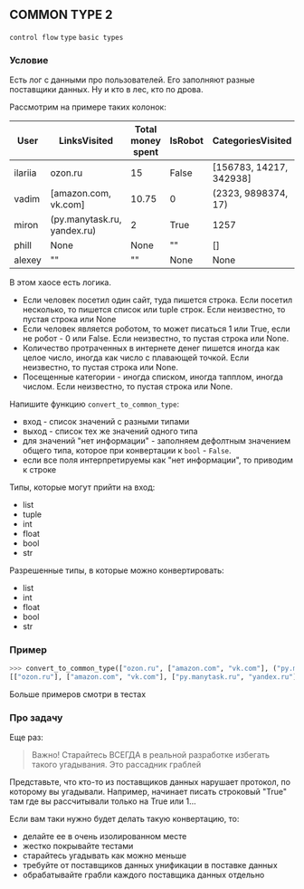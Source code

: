 
## COMMON TYPE 2

`control flow` `type` `basic types`

### Условие

Есть лог с  данными про пользователей. Его заполняют разные поставщики данных. Ну и кто в лес, кто по дрова.

Рассмотрим на примере таких колонок:

| User    | LinksVisited               | Total money spent | IsRobot | CategoriesVisited       |
| --------|----------------------------|-------------------|---------|-------------------------|
| ilariia | ozon.ru                    | 15                | False   | [156783, 14217, 342938] |
| vadim   | [amazon.com, vk.com]       | 10.75             | 0       | (2323, 9898374, 17)     |
| miron   | (py.manytask.ru, yandex.ru)| 2                 | True    | 1257                    |
| phill   | None                       | None              | ""      | []                      |
| alexey  | ""                         | ""                | None    | None                    |

В этом хаосе есть логика.

* Если человек посетил один сайт, туда пишется строка. Если посетил несколько, то пишется список или tuple строк. 
Если неизвестно, то пустая строка или None
* Если человек является роботом, то может писаться 1 или True, если не робот - 0 или False. Если неизвестно, то пустая строка или None.
* Количество протраченных в интернете денег пишется иногда как целое число, иногда как число с плавающей точкой. Если неизвестно, то пустая строка или None.
* Посещенные категории - иногда списком, иногда тапплом, иногда числом. Если неизвестно, то пустая строка или None.

Напишите функцию `convert_to_common_type`:

* вход - список значений с разными типами
* выход - список тех же значений одного типа
* для значений "нет информации" - заполняем дефолтным значением общего типа, которое при конвертации к `bool` - `False`.
* если все поля интерпретируемы как "нет информации", то приводим к строке

Типы, которые могут прийти на вход:

* list
* tuple
* int
* float
* bool
* str

Разрешенные типы, в которые можно конвертировать:

* list
* int
* float
* bool
* str

### Пример

```python
>>> convert_to_common_type(["ozon.ru", ["amazon.com", "vk.com"], ("py.manytask.ru", "yandex.ru"), None, ""])
[["ozon.ru"], ["amazon.com", "vk.com"], ["py.manytask.ru", "yandex.ru"], [], []]
```

Больше примеров смотри в тестах

### Про задачу

Еще раз:
> Важно! Старайтесь ВСЕГДА в реальной разработке избегать такого угадывания. Это рассадник граблей

Представьте, что кто-то из поставщиков данных нарушает протокол, по которому вы угадывали.
Например, начинает писать строковый "True" там где вы рассчитывали только на True или 1...

Если вам таки нужно будет делать такую конвертацию, то:
* делайте ее в очень изолированном месте
* жестко покрывайте тестами
* старайтесь угадывать как можно меньше
* требуйте от поставщиков данных унификации в поставке данных
* обрабатывайте грабли каждого поставщика данных отдельно
